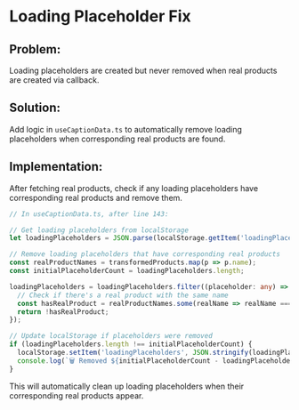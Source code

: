 # Loading Placeholder Fix

## Problem:
Loading placeholders are created but never removed when real products are created via callback.

## Solution:
Add logic in `useCaptionData.ts` to automatically remove loading placeholders when corresponding real products are found.

## Implementation:
After fetching real products, check if any loading placeholders have corresponding real products and remove them.

```typescript
// In useCaptionData.ts, after line 143:

// Get loading placeholders from localStorage
let loadingPlaceholders = JSON.parse(localStorage.getItem('loadingPlaceholders') || '[]');

// Remove loading placeholders that have corresponding real products
const realProductNames = transformedProducts.map(p => p.name);
const initialPlaceholderCount = loadingPlaceholders.length;

loadingPlaceholders = loadingPlaceholders.filter((placeholder: any) => {
  // Check if there's a real product with the same name
  const hasRealProduct = realProductNames.some(realName => realName === placeholder.name);
  return !hasRealProduct;
});

// Update localStorage if placeholders were removed
if (loadingPlaceholders.length !== initialPlaceholderCount) {
  localStorage.setItem('loadingPlaceholders', JSON.stringify(loadingPlaceholders));
  console.log(`🗑️ Removed ${initialPlaceholderCount - loadingPlaceholders.length} resolved loading placeholders`);
}
```

This will automatically clean up loading placeholders when their corresponding real products appear.

